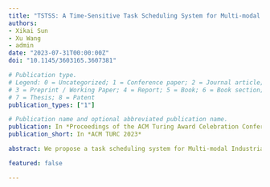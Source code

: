 ```yaml
---
title: "TSTSS: A Time-Sensitive Task Scheduling System for Multi-modal Industrial Internet of Things"
authors:
- Xikai Sun
- Xu Wang
- admin
date: "2023-07-31T00:00:00Z"
doi: "10.1145/3603165.3607381"

# Publication type.
# Legend: 0 = Uncategorized; 1 = Conference paper; 2 = Journal article;
# 3 = Preprint / Working Paper; 4 = Report; 5 = Book; 6 = Book section;
# 7 = Thesis; 8 = Patent
publication_types: ["1"]

# Publication name and optional abbreviated publication name.
publication: In *Proceedings of the ACM Turing Award Celebration Conference - China 2023*
publication_short: In *ACM TURC 2023*

abstract: We propose a task scheduling system for Multi-modal Industrial Internet of Things (IIoT). The system is based on the improvement of Kubernetes and the parsing of task. Furthermore, it can dynamically select the appropriate nodes to parallelly process sub-tasks according to theirs latency requirement and real-time communication and computing conditions. It can effectively solve the impact of latency sensitivity differences on task scheduling in IIoT.

featured: false

---
```

